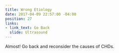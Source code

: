 ```yaml
---
title: Wrong Etiology
date: 2017-04-09 22:57:00 -04:00
position: 27
links:
- link_text: Go Back
  slide: Ultrasound
---
```


Almost! Go back and reconsider the causes of CHDs.